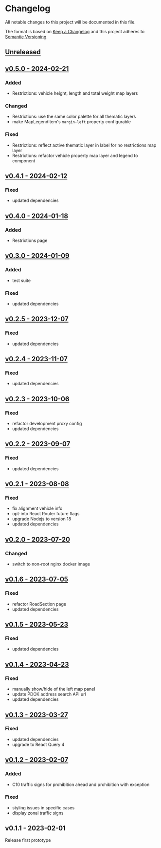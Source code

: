 # Changelog

All notable changes to this project will be documented in this file.

The format is based on [Keep a Changelog](https://keepachangelog.com/en/1.0.0/) and this project adheres to [Semantic Versioning](https://semver.org/spec/v2.0.0.html).

## [Unreleased](https://github.com/GemeenteUtrecht/bereikbaarheid-frontend/compare/v0.5.0...HEAD)


## [v0.5.0 - 2024-02-21](https://github.com/GemeenteUtrecht/bereikbaarheid-frontend/compare/v0.4.1...v0.5.0)

### Added
- Restrictions: vehicle height, length and total weight map layers

### Changed
- Restrictions: use the same color palette for all thematic layers
- make MapLegendItem's `margin-left` property configurable

### Fixed
- Restrictions: reflect active thematic layer in label for no restrictions map layer
- Restrictions: refactor vehicle property map layer and legend to component


## [v0.4.1 - 2024-02-12](https://github.com/GemeenteUtrecht/bereikbaarheid-frontend/compare/v0.4.0...v0.4.1)

### Fixed
- updated dependencies


## [v0.4.0 - 2024-01-18](https://github.com/GemeenteUtrecht/bereikbaarheid-frontend/compare/v0.3.0...v0.4.0)

### Added
- Restrictions page


## [v0.3.0 - 2024-01-09](https://github.com/GemeenteUtrecht/bereikbaarheid-frontend/compare/v0.2.5...v0.3.0)

### Added
- test suite

### Fixed
- updated dependencies


## [v0.2.5 - 2023-12-07](https://github.com/GemeenteUtrecht/bereikbaarheid-frontend/compare/v0.2.4...v0.2.5)

### Fixed
- updated dependencies


## [v0.2.4 - 2023-11-07](https://github.com/GemeenteUtrecht/bereikbaarheid-frontend/compare/v0.2.3...v0.2.4)

### Fixed
- updated dependencies


## [v0.2.3 - 2023-10-06](https://github.com/GemeenteUtrecht/bereikbaarheid-frontend/compare/v0.2.2...v0.2.3)

### Fixed
- refactor development proxy config
- updated dependencies


## [v0.2.2 - 2023-09-07](https://github.com/GemeenteUtrecht/bereikbaarheid-frontend/compare/v0.2.1...v0.2.2)

### Fixed
- updated dependencies


## [v0.2.1 - 2023-08-08](https://github.com/GemeenteUtrecht/bereikbaarheid-frontend/compare/v0.2.0...v0.2.1)

### Fixed
- fix alignment vehicle info
- opt-into React Router future flags
- upgrade Nodejs to version 18
- updated dependencies


## [v0.2.0 - 2023-07-20](https://github.com/GemeenteUtrecht/bereikbaarheid-frontend/compare/v0.1.6...v0.2.0)

### Changed
- switch to non-root nginx docker image


## [v0.1.6 - 2023-07-05](https://github.com/GemeenteUtrecht/bereikbaarheid-frontend/compare/v0.1.5...v0.1.6)

### Fixed
- refactor RoadSection page
- updated dependencies


## [v0.1.5 - 2023-05-23](https://github.com/GemeenteUtrecht/bereikbaarheid-frontend/compare/v0.1.4...v0.1.5)

### Fixed
- updated dependencies


## [v0.1.4 - 2023-04-23](https://github.com/GemeenteUtrecht/bereikbaarheid-frontend/compare/v0.1.3...v0.1.4)

### Fixed
- manually show/hide of the left map panel
- update PDOK address search API url 
- updated dependencies


## [v0.1.3 - 2023-03-27](https://github.com/GemeenteUtrecht/bereikbaarheid-frontend/compare/v0.1.2...v0.1.3)

### Fixed
- updated dependencies
- upgrade to React Query 4


## [v0.1.2 - 2023-02-07](https://github.com/GemeenteUtrecht/bereikbaarheid-frontend/compare/v0.1.1...v0.1.2)

### Added
- C10 traffic signs for prohibition ahead and prohibition with exception

### Fixed
- styling issues in specific cases
- display zonal traffic signs


## v0.1.1 - 2023-02-01

Release first prototype
